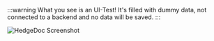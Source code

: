 :::warning
What you see is an UI-Test! It's filled with dummy data, not connected to a backend and no data will be saved.
:::

![HedgeDoc Screenshot](/mock-public/screenshot.png)
